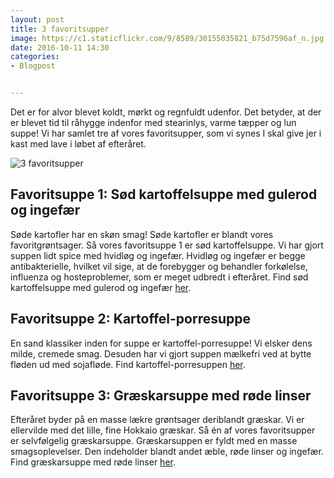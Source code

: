 ```yaml
---
layout: post
title: 3 favoritsupper
image: https://c1.staticflickr.com/9/8589/30155035821_b75d7596af_n.jpg
date: 2016-10-11 14:30
categories:
- Blogpost


---
```

Det er for alvor blevet koldt, mørkt og regnfuldt udenfor. Det betyder, at der er blevet tid til råhygge indenfor med stearinlys, varme tæpper og lun suppe! Vi har samlet tre af vores favoritsupper, som vi synes I skal give jer i kast med lave i løbet af efteråret.


![3 favoritsupper](https://c1.staticflickr.com/9/8589/30155035821_b75d7596af_z.jpg) 


## Favoritsuppe 1: Sød kartoffelsuppe med gulerod og ingefær
Søde kartofler har en skøn smag! Søde kartofler er blandt vores favoritgrøntsager. Så vores favoritsuppe 1 er sød kartoffelsuppe. Vi har gjort suppen lidt spice med hvidløg og ingefær. Hvidløg og ingefær er begge antibakterielle, hvilket vil sige, at de forebygger og behandler forkølelse, influenza og hosteproblemer, som er meget udbredt i efteråret.
Find sød kartoffelsuppe med gulerod og ingefær [her](http://www.femmefood.com/2016/02/soedkartoffelsuppe-med-gulerod-og-ingefaer/). 
## Favoritsuppe 2: Kartoffel-porresuppe
En sand klassiker inden for suppe er kartoffel-porresuppe! Vi elsker dens milde, cremede smag. Desuden har vi gjort suppen mælkefri ved at bytte fløden ud med sojafløde.
Find kartoffel-porresuppen [her](http://www.femmefood.com/2014/11/kartoffel-porresuppe/).
## Favoritsuppe 3: Græskarsuppe med røde linser
Efteråret byder på en masse lækre grøntsager deriblandt græskar. Vi er ellervilde med det lille, fine Hokkaio græskar. Så én af vores favoritsupper er selvfølgelig græskarsuppe. Græskarsuppen er fyldt med en masse smagsoplevelser. Den indeholder blandt andet æble, røde linser og ingefær.
Find græskarsuppe med røde linser [her](http://www.femmefood.com/2014/09/graeskarsuppe-med-roede-linser/).






